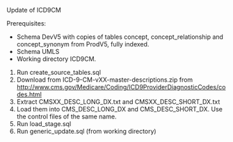 Update of ICD9CM

Prerequisites:
- Schema DevV5 with copies of tables concept, concept_relationship and concept_synonym from ProdV5, fully indexed. 
- Schema UMLS
- Working directory ICD9CM.

1. Run create_source_tables.sql
2. Download from ICD-9-CM-vXX-master-descriptions.zip from http://www.cms.gov/Medicare/Coding/ICD9ProviderDiagnosticCodes/codes.html
3. Extract CMSXX_DESC_LONG_DX.txt and CMSXX_DESC_SHORT_DX.txt
4. Load them into CMS_DESC_LONG_DX and CMS_DESC_SHORT_DX. Use the control files of the same name.
5. Run load_stage.sql
6. Run generic_update.sql (from working directory)

 